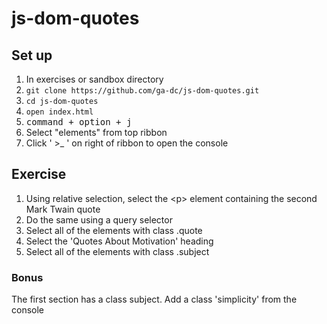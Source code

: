 # js-dom-quotes
## Set up

1. In exercises or sandbox directory
2. `git clone https://github.com/ga-dc/js-dom-quotes.git`
3. `cd js-dom-quotes`
4. `open index.html`
5. <kbd>command + option + j</kbd>
6. Select "elements" from top ribbon
7. Click ' >_ ' on right of ribbon to open the console

## Exercise

1. Using relative selection, select the &lt;p&gt; element containing the second Mark Twain quote
2. Do the same using a query selector
3. Select all of the elements with class .quote
4. Select the 'Quotes About Motivation' heading
5. Select all of the elements with class .subject

### Bonus
The first section has a class subject. Add a class 'simplicity' from the console
